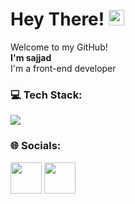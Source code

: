 # Hey There!  <a href="https://www.gautamkrishnar.com/"><img src="https://media.giphy.com/media/hvRJCLFzcasrR4ia7z/giphy.gif" width="25px"></a><br>
Welcome to my GitHub!<br>
**I'm sajjad** <br> 
I'm a front-end developer
### 💻 Tech Stack:
<a href="#">
    <img src="https://skillicons.dev/icons?i=reactjs,html,css,javascript,dart,flutter,vscode,androidstudio,git,github&theme=dark"/>
  </a>
  
### 🌐 Socials:

  <a href="https://t.me/saj2004jad_saleh" target="_blank" rel="noreferrer"><img src="https://www.freepnglogos.com/uploads/telegram-logo-4.png" height="50"  /></a>
  <a href="https://sajjad.saleh2004@gmail.com" target="_blank" rel="noreferrer"><img src="https://www.pngall.com/wp-content/uploads/12/Gmail-Logo-PNG-Cutout.png" height="50" /></a>
  
